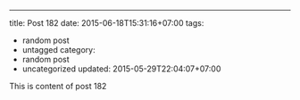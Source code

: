 ---
title: Post 182
date: 2015-06-18T15:31:16+07:00
tags:
  - random post
  - untagged
category:
  - random post
  - uncategorized
updated: 2015-05-29T22:04:07+07:00

This is content of post 182